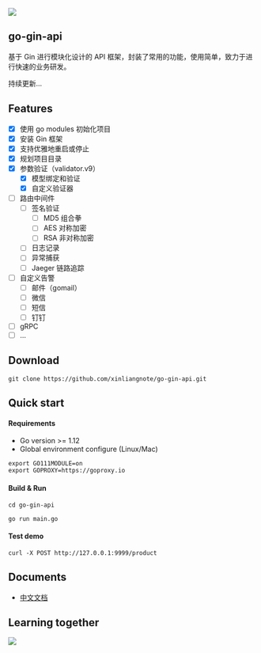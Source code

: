 ![](https://github.com/xinliangnote/Go/blob/master/03-go-gin-api%20%5B%E6%96%87%E6%A1%A3%5D/images/go-gin-api-logo.png)

## go-gin-api

基于 Gin 进行模块化设计的 API 框架，封装了常用的功能，使用简单，致力于进行快速的业务研发。

持续更新... 

## Features

- [x] 使用 go modules 初始化项目
- [x] 安装 Gin 框架
- [x] 支持优雅地重启或停止
- [x] 规划项目目录
- [x] 参数验证（validator.v9）
    - [x] 模型绑定和验证
    - [x] 自定义验证器
- [ ] 路由中间件
    - [ ] 签名验证
        - [ ] MD5 组合拳
        - [ ] AES 对称加密
        - [ ] RSA 非对称加密
    - [ ] 日志记录
    - [ ] 异常捕获
    - [ ] Jaeger 链路追踪
- [ ] 自定义告警
    - [ ] 邮件（gomail）
    - [ ] 微信
    - [ ] 短信
    - [ ] 钉钉
- [ ] gRPC
- [ ] ...

## Download

```
git clone https://github.com/xinliangnote/go-gin-api.git
```

## Quick start

#### Requirements

- Go version >= 1.12
- Global environment configure (Linux/Mac)

```
export GO111MODULE=on
export GOPROXY=https://goproxy.io
```

#### Build & Run

```
cd go-gin-api

go run main.go
```

#### Test demo

```
curl -X POST http://127.0.0.1:9999/product
```

## Documents

- [中文文档](https://github.com/xinliangnote/Go/tree/master/03-go-gin-api%20%5B文档%5D/)

## Learning together

![](https://github.com/xinliangnote/Go/blob/master/00-基础语法/images/qr.jpg)

